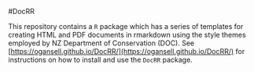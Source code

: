#DocRR

This repository contains a ``R`` package which has a series of templates for creating HTML and PDF documents in rmarkdown using the style themes employed by NZ Department of Conservation (DOC). See [https://ogansell.github.io/DocRR/](https://ogansell.github.io/DocRR/) for instructions on how to install and use the ``DocRR`` package. 






